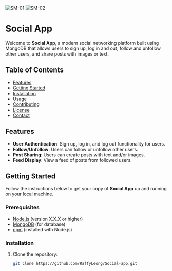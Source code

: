
![SM-01](https://github.com/user-attachments/assets/67157b1b-bf32-43c4-9b0a-05ba85436f72)
![SM-02](https://github.com/user-attachments/assets/feaa25f1-e4f9-47e5-b242-985987fe0b6f)


# Social App

Welcome to **Social App**, a modern social networking platform built using MongoDB that allows users to sign up, log in and out, follow and unfollow other users, and share posts with images or text.

## Table of Contents

- [Features](#features)
- [Getting Started](#getting-started)
- [Installation](#installation)
- [Usage](#usage)
- [Contributing](#contributing)
- [License](#license)
- [Contact](#contact)

## Features

- **User Authentication**: Sign up, log in, and log out functionality for users.
- **Follow/Unfollow**: Users can follow or unfollow other users.
- **Post Sharing**: Users can create posts with text and/or images.
- **Feed Display**: View a feed of posts from followed users.

## Getting Started

Follow the instructions below to get your copy of **Social App** up and running on your local machine.

### Prerequisites

- [Node.js](https://nodejs.org/) (version X.X.X or higher)
- [MongoDB](https://www.mongodb.com/) (for database)
- [npm](https://www.npmjs.com/) (installed with Node.js)

### Installation

1. Clone the repository:
   ```bash
   git clone https://github.com/RaffyLeong/Social-app.git
